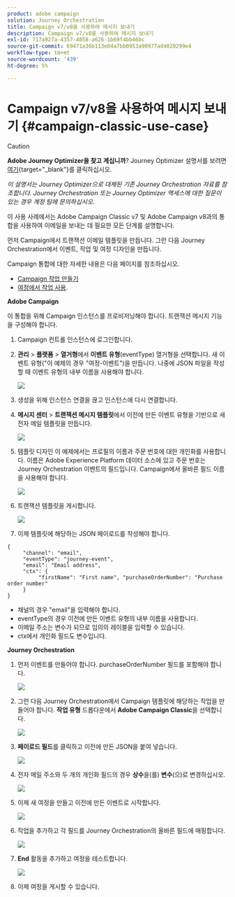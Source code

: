 ```yaml
---
product: adobe campaign
solution: Journey Orchestration
title: Campaign v7/v8을 사용하여 메시지 보내기
description: Campaign v7/v8을 사용하여 메시지 보내기
exl-id: 717a927a-4357-4058-a626-1b69f4bb46bc
source-git-commit: 69471a36b113e04a7bb0953a90977ad4020299e4
workflow-type: tm+mt
source-wordcount: '439'
ht-degree: 5%

---
```


# Campaign v7/v8을 사용하여 메시지 보내기 {#campaign-classic-use-case}


>[!CAUTION]
>
>**Adobe Journey Optimizer을 찾고 계십니까**? Journey Optimizer 설명서를 보려면 [여기](https://experienceleague.adobe.com/ko/docs/journey-optimizer/using/ajo-home){target="_blank"}를 클릭하십시오.
>
>
>_이 설명서는 Journey Optimizer으로 대체된 기존 Journey Orchestration 자료를 참조합니다. Journey Orchestration 또는 Journey Optimizer 액세스에 대한 질문이 있는 경우 계정 팀에 문의하십시오._


이 사용 사례에서는 Adobe Campaign Classic v7 및 Adobe Campaign v8과의 통합을 사용하여 이메일을 보내는 데 필요한 모든 단계를 설명합니다.

먼저 Campaign에서 트랜잭션 이메일 템플릿을 만듭니다. 그런 다음 Journey Orchestration에서 이벤트, 작업 및 여정 디자인을 만듭니다.

Campaign 통합에 대한 자세한 내용은 다음 페이지를 참조하십시오.

* [Campaign 작업 만들기](../action/acc-action.md)
* [여정에서 작업 사용](../building-journeys/using-adobe-campaign-classic.md).

**Adobe Campaign**

이 통합을 위해 Campaign 인스턴스를 프로비저닝해야 합니다. 트랜잭션 메시지 기능을 구성해야 합니다.

1. Campaign 컨트롤 인스턴스에 로그인합니다.

1. **관리** > **플랫폼** > **열거형**&#x200B;에서 **이벤트 유형**(eventType) 열거형을 선택합니다. 새 이벤트 유형(&quot;이 예제의 경우 &quot;여정-이벤트&quot;)을 만듭니다. 나중에 JSON 파일을 작성할 때 이벤트 유형의 내부 이름을 사용해야 합니다.

   ![](../assets/accintegration-uc-1.png)

1. 생성을 위해 인스턴스 연결을 끊고 인스턴스에 다시 연결합니다.

1. **메시지 센터** > **트랜잭션 메시지 템플릿**&#x200B;에서 이전에 만든 이벤트 유형을 기반으로 새 전자 메일 템플릿을 만듭니다.

   ![](../assets/accintegration-uc-2.png)

1. 템플릿 디자인 이 예제에서는 프로필의 이름과 주문 번호에 대한 개인화를 사용합니다. 이름은 Adobe Experience Platform 데이터 소스에 있고 주문 번호는 Journey Orchestration 이벤트의 필드입니다. Campaign에서 올바른 필드 이름을 사용해야 합니다.

   ![](../assets/accintegration-uc-3.png)

1. 트랜잭션 템플릿을 게시합니다.

   ![](../assets/accintegration-uc-4.png)

1. 이제 템플릿에 해당하는 JSON 페이로드를 작성해야 합니다.

```
{
     "channel": "email",
     "eventType": "journey-event",
     "email": "Email address",
     "ctx": {
          "firstName": "First name", "purchaseOrderNumber": "Purchase order number"
     }
}
```

* 채널의 경우 &quot;email&quot;을 입력해야 합니다.
* eventType의 경우 이전에 만든 이벤트 유형의 내부 이름을 사용합니다.
* 이메일 주소는 변수가 되므로 임의의 레이블을 입력할 수 있습니다.
* ctx에서 개인화 필드도 변수입니다.

**Journey Orchestration**

1. 먼저 이벤트를 만들어야 합니다. purchaseOrderNumber 필드를 포함해야 합니다.

   ![](../assets/accintegration-uc-5.png)

1. 그런 다음 Journey Orchestration에서 Campaign 템플릿에 해당하는 작업을 만들어야 합니다. **작업 유형** 드롭다운에서 **Adobe Campaign Classic**&#x200B;을 선택합니다.

   ![](../assets/accintegration-uc-6.png)

1. **페이로드 필드**&#x200B;를 클릭하고 이전에 만든 JSON을 붙여 넣습니다.

   ![](../assets/accintegration-uc-7.png)

1. 전자 메일 주소와 두 개의 개인화 필드의 경우 **상수**&#x200B;을(를) **변수**(으)로 변경하십시오.

   ![](../assets/accintegration-uc-8.png)

1. 이제 새 여정을 만들고 이전에 만든 이벤트로 시작합니다.

   ![](../assets/accintegration-uc-9.png)

1. 작업을 추가하고 각 필드를 Journey Orchestration의 올바른 필드에 매핑합니다.

   ![](../assets/accintegration-uc-10.png)

1. **End** 활동을 추가하고 여정을 테스트합니다.

   ![](../assets/accintegration-uc-11.png)

1. 이제 여정을 게시할 수 있습니다.
